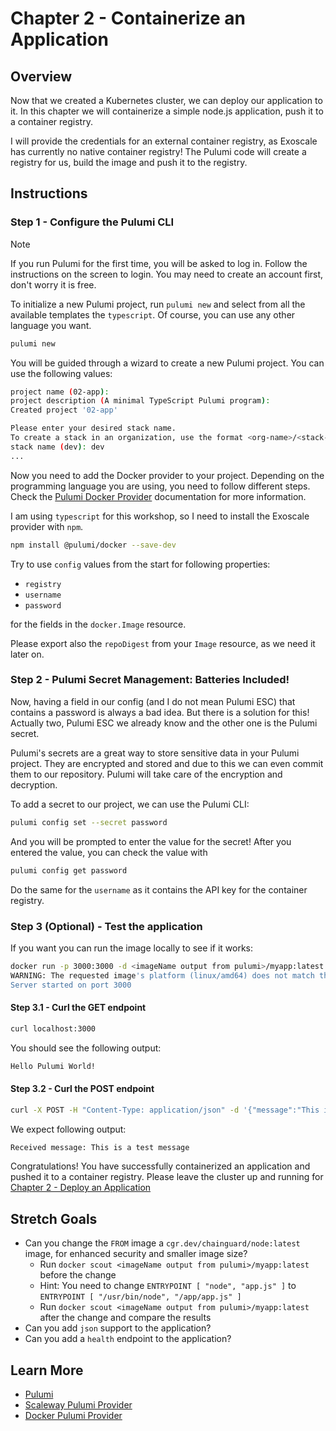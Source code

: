# Chapter 2 - Containerize an Application

## Overview

Now that we created a Kubernetes cluster, we can deploy our application to it. In this chapter we will containerize a
simple node.js application, push it to a container registry.

I will provide the credentials for an external container registry, as Exoscale has currently no native container
registry! The Pulumi code will create a registry for us, build the image and push it to the registry.

## Instructions

### Step 1 - Configure the Pulumi CLI

> [!NOTE] 
> If you run Pulumi for the first time, you will be asked to log in. Follow the instructions on the screen to
> login. You may need to create an account first, don't worry it is free.

To initialize a new Pulumi project, run `pulumi new` and select from all the available templates the `typescript`. Of
course, you can use any other language you want.

```bash
pulumi new
```

You will be guided through a wizard to create a new Pulumi project. You can use the following values:

```bash
project name (02-app):
project description (A minimal TypeScript Pulumi program):  
Created project '02-app'

Please enter your desired stack name.
To create a stack in an organization, use the format <org-name>/<stack-name> (e.g. `acmecorp/dev`).
stack name (dev): dev 
...
```

Now you need to add the Docker provider to your project. Depending on the programming language you are using, you need
to follow different steps. Check
the [Pulumi Docker Provider](https://www.pulumi.com/registry/packages/docker/installation-configuration/)
documentation for more information.

I am using `typescript` for this workshop, so I need to install the Exoscale provider with `npm`.

```bash
npm install @pulumi/docker --save-dev
```

Try to use `config` values from the start for following properties:

- `registry`
- `username`
- `password`

for the fields in the `docker.Image` resource.

Please export also the `repoDigest` from your `Image` resource, as we need it later on.

### Step 2 - Pulumi Secret Management: Batteries Included!

Now, having a field in our config (and I do not mean Pulumi ESC) that contains a password is always a bad idea. But
there is a solution for this! Actually two, Pulumi ESC we already know and the other one is the Pulumi secret.

Pulumi's secrets are a great way to store sensitive data in your Pulumi project. They are encrypted and stored and due
to
this we can even commit them to our repository. Pulumi will take care of the encryption and decryption.

To add a secret to our project, we can use the Pulumi CLI:

```bash
pulumi config set --secret password
```

And you will be prompted to enter the value for the secret! After you entered the value, you can check the value with

```bash
pulumi config get password
```

Do the same for the `username` as it contains the API key for the container registry.

### Step 3 (Optional) - Test the application

If you want you can run the image locally to see if it works:

```bash
docker run -p 3000:3000 -d <imageName output from pulumi>/myapp:latest
WARNING: The requested image's platform (linux/amd64) does not match the detected host platform (linux/arm64/v8) and no specific platform was requested
Server started on port 3000
```

#### Step 3.1 - Curl the GET endpoint

```bash
curl localhost:3000
```

You should see the following output:

```bash
Hello Pulumi World!
```

#### Step 3.2 - Curl the POST endpoint

```bash
curl -X POST -H "Content-Type: application/json" -d '{"message":"This is a test message"}' http://localhost:3000
```

We expect following output:

```bash
Received message: This is a test message
```

Congratulations! You have successfully containerized an application and pushed it to a container registry. Please leave
the cluster up and running for [Chapter 2 - Deploy an Application](./02-deploy-app.md)

## Stretch Goals

- Can you change the `FROM` image a `cgr.dev/chainguard/node:latest` image, for enhanced security and smaller image size?
    * Run `docker scout <imageName output from pulumi>/myapp:latest` before the change
    * Hint: You need to change `ENTRYPOINT [ "node", "app.js" ]` to `ENTRYPOINT [ "/usr/bin/node", "/app/app.js" ]`
    * Run `docker scout <imageName output from pulumi>/myapp:latest` after the change and compare the results
- Can you add `json` support to the application?
- Can you add a `health` endpoint to the application?

## Learn More

- [Pulumi](https://www.pulumi.com/)
- [Scaleway Pulumi Provider](https://www.pulumi.com/registry/packages/scaleway/)
- [Docker Pulumi Provider](https://www.pulumi.com/registry/packages/docker/)
